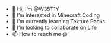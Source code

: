 - 👋 Hi, I’m @W35T1Y
- 👀 I’m interested in Minecraft Coding
- 🌱 I’m currently learning Texture Packs
- 💞️ I’m looking to collaborate on Life
- 📫 How to reach me @

<!---
W35T1Y/W35T1Y is a ✨ special ✨ repository because its `README.md` (this file) appears on your GitHub profile.
You can click the Preview link to take a look at your changes.
--->
